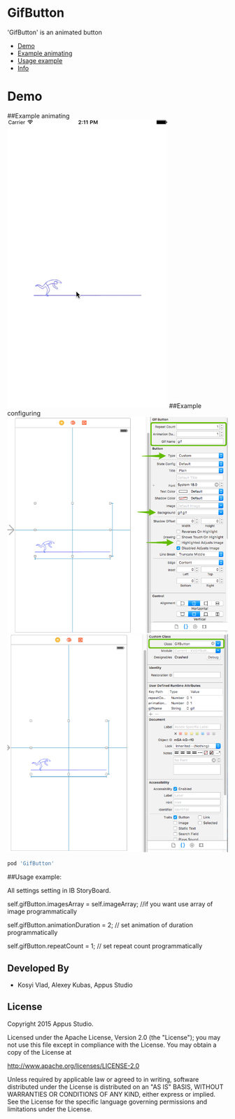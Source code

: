 # GifButton

'GifButton' is an animated button

* [Demo](#demo)
* [Example animating](#example-animating)
* [Usage example](#usage-example)
* [Info](#info)

# Demo
##Example animating
![](https://raw.githubusercontent.com/alexey-kubas-appus/GifButton/master/Resources/gif.gif)
##Example configuring
![](https://raw.githubusercontent.com/alexey-kubas-appus/GifButton/master/Resources/usage1.png)
![](https://raw.githubusercontent.com/alexey-kubas-appus/GifButton/master/Resources/usage2.png)
```Ruby
pod 'GifButton'
```

##Usage example:

All settings setting in IB StoryBoard.

self.gifButton.imagesArray = self.imageArray; //if you want use array of image programmatically 

self.gifButton.animationDuration = 2; // set animation of duration programmatically

self.gifButton.repeatCount = 1; // set repeat count programmatically 

Developed By
------------

* Kosyi Vlad, Alexey Kubas, Appus Studio

License
--------

Copyright 2015 Appus Studio.

Licensed under the Apache License, Version 2.0 (the "License");
you may not use this file except in compliance with the License.
You may obtain a copy of the License at

http://www.apache.org/licenses/LICENSE-2.0

Unless required by applicable law or agreed to in writing, software
distributed under the License is distributed on an "AS IS" BASIS,
WITHOUT WARRANTIES OR CONDITIONS OF ANY KIND, either express or implied.
See the License for the specific language governing permissions and
limitations under the License.
